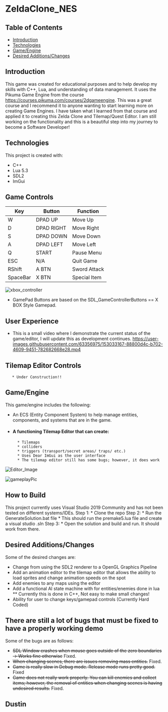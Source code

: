 # ZeldaClone_NES

## Table of Contents
* [Introduction](#introduction)
* [Technologies](#technologies)
* [Game/Engine](#gameengine)
* [Desired Additions/Changes](#desired-additionschanges)

## Introduction
This game was created for educational purposes and to help develop my skills with C++, Lua, and understanding
of data management. It uses the Pikuma Game Engine from the course https://courses.pikuma.com/courses/2dgameengine. 
This was a great course and I recommend it to anyone wanting to start learning more on creating Game Engines. 
I have taken what I learned from that course and applied it to creating this Zelda Clone and Tilemap/Quest Editor. 
I am still working on the functionality and this is a beautiful step into my journey to become a Software Developer!

## Technologies
This project is created with:
* C++ 
* Lua 5.3
* SDL2
* ImGui

## Game Controls
| Key |  Button  |   Function  |  
| --- |  ------- | ----------- | 
|  W  |  DPAD UP | Move Up  | 
|  D  |  DPAD RIGHT |Move Right  | 
|  S  |  DPAD DOWN |Move Down   | 
|  A  |  DPAD LEFT |Move Left   |
|  Q  |  START |Pause Menu  |
| ESC |  N/A |Quit Game   | 
| RShift | A BTN | Sword Attack |
| SpaceBar |  X BTN | Special Item |

![xbox_controller](https://user-images.githubusercontent.com/63356975/153439752-0862e46e-48c1-461a-a79b-481d6e00307c.png)
* GamePad Buttons are based on the SDL_GameControllerButtons == X BOX Style Gamepad.

## User Experience
* This is a small video where I demonstrate the current status of the game/editor, I will update this as development continues.
https://user-images.githubusercontent.com/63356975/153033167-88800d4c-b702-4609-9451-782682668e28.mp4

## Tilemap Editor Controls
       * Under Construction!!
## Game/Engine
This game/engine includes the following:
* An ECS (Entity Component System) to help manage entities, components, and systems that are in the game.
* #### A functioning Tilemap Editor that can create:
        * Tilemaps 
        * colliders
        * triggers (transport/secret areas/ traps/ etc.)
        * Uses Dear ImGui as the user interface
        * The tilemap editor still has some bugs; however, it does work
        

![Editor_Image](https://user-images.githubusercontent.com/63356975/153037159-f5e464fb-9853-49f6-97a1-916651dd8f92.png)


![gameplayPic](https://user-images.githubusercontent.com/63356975/133914504-5e2f6078-f494-4db0-890c-bf3d42004f6f.png)

## How to Build
This project currently uses Visual Studio 2019 Community and has not been tested on different systems/IDEs.
Step 1:
      * Clone the repo
Step 2:
      * Run the GenerateSolution.bat file
            * This should run the premake5.lua file and create a visual studio .sln
Step 3:
      * Open the solution and build and run. It should work from there.
               

## Desired Additions/Changes
Some of the desired changes are:
* Change from using the SDL2 renderer to a OpenGL Graphics Pipeline 
* Add an animation editor to the tilemap editor that allows the ability to load sprites and change animation speeds on the spot
* Add enemies to any maps using the editor
* Add a functional AI state machine with for entities/enemies done in lua
       ** Currently this is done in C++, Not easy to make small changes!
* Ability for user to change keys/gamepad controls (Currently Hard Coded)


## There are still a lot of bugs that must be fixed to have a properly working demo
Some of the bugs are as follows:
* ~~SDL Window crashes when mouse goes outside of the zero boundaries -> Works fine otherwise~~ Fixed.
* ~~When changing scenes, there are issues removing mass entities.~~ Fixed.
* ~~Game is really slow in Debug mode. Release mode runs pretty good.~~ Fixed
* ~~Game does not really work properly. You can kill enemies and collect items; however, the removal of entities when changing scenes is having undesired results.~~ Fixed.

## Dustin 

